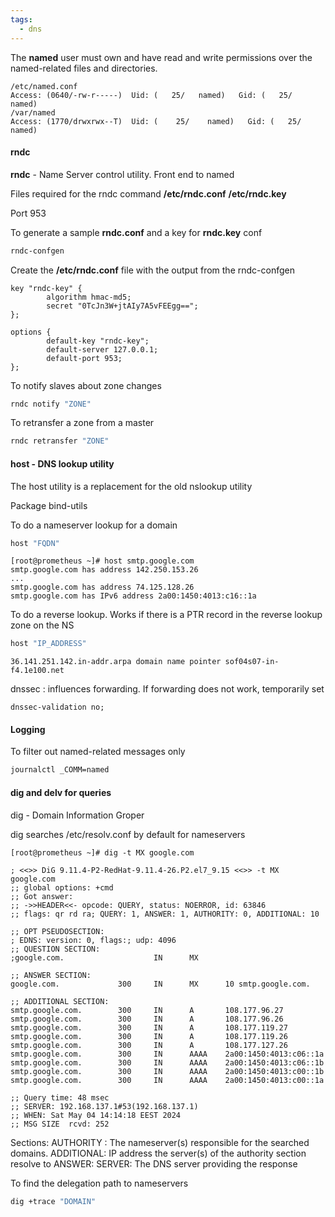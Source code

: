 ```yaml
---
tags:
  - dns
---
```


The **named** user must own and have read and write permissions over the named-related files and directories. 

```
/etc/named.conf
Access: (0640/-rw-r-----)  Uid: (   25/   named)   Gid: (   25/   named)
/var/named
Access: (1770/drwxrwx--T)  Uid: (    25/    named)   Gid: (   25/   named)
```

#### rndc 

**rndc** - Name Server control utility. Front end to named

Files required for the rndc command
**/etc/rndc.conf**
**/etc/rndc.key**

Port 953

To generate a sample **rndc.conf** and a key for **rndc.key** conf

``` bash
rndc-confgen
```

Create the **/etc/rndc.conf** file with the output from the rndc-confgen

```
key "rndc-key" {
        algorithm hmac-md5;
        secret "0TcJn3W+jtAIy7A5vFEEgg==";
};

options {
        default-key "rndc-key";
        default-server 127.0.0.1;
        default-port 953;
};
```

To notify slaves about zone changes

``` bash
rndc notify "ZONE"
```

To retransfer a zone from a master

``` bash
rndc retransfer "ZONE"
```

#### host - DNS lookup utility

The host utility is a replacement for the old nslookup utility

Package
bind-utils

To do a nameserver lookup for a domain

``` bash
host "FQDN"
```

```
[root@prometheus ~]# host smtp.google.com
smtp.google.com has address 142.250.153.26
...
smtp.google.com has address 74.125.128.26
smtp.google.com has IPv6 address 2a00:1450:4013:c16::1a
```

To do a reverse lookup. Works if there is a PTR record in the reverse lookup zone on the NS

``` bash
host "IP_ADDRESS"
```

```
36.141.251.142.in-addr.arpa domain name pointer sof04s07-in-f4.1e100.net
```

dnssec : influences forwarding. If forwarding does not work, temporarily set 

```
dnssec-validation no;
```

#### Logging

To filter out named-related messages only

``` bash
journalctl _COMM=named
```

#### dig and delv for queries

dig - Domain Information Groper

dig searches /etc/resolv.conf by default for nameservers

```
[root@prometheus ~]# dig -t MX google.com

; <<>> DiG 9.11.4-P2-RedHat-9.11.4-26.P2.el7_9.15 <<>> -t MX google.com
;; global options: +cmd
;; Got answer:
;; ->>HEADER<<- opcode: QUERY, status: NOERROR, id: 63846
;; flags: qr rd ra; QUERY: 1, ANSWER: 1, AUTHORITY: 0, ADDITIONAL: 10

;; OPT PSEUDOSECTION:
; EDNS: version: 0, flags:; udp: 4096
;; QUESTION SECTION:
;google.com.                    IN      MX

;; ANSWER SECTION:
google.com.             300     IN      MX      10 smtp.google.com.

;; ADDITIONAL SECTION:
smtp.google.com.        300     IN      A       108.177.96.27
smtp.google.com.        300     IN      A       108.177.96.26
smtp.google.com.        300     IN      A       108.177.119.27
smtp.google.com.        300     IN      A       108.177.119.26
smtp.google.com.        300     IN      A       108.177.127.26
smtp.google.com.        300     IN      AAAA    2a00:1450:4013:c06::1a
smtp.google.com.        300     IN      AAAA    2a00:1450:4013:c06::1b
smtp.google.com.        300     IN      AAAA    2a00:1450:4013:c00::1b
smtp.google.com.        300     IN      AAAA    2a00:1450:4013:c00::1a

;; Query time: 48 msec
;; SERVER: 192.168.137.1#53(192.168.137.1)
;; WHEN: Sat May 04 14:14:18 EEST 2024
;; MSG SIZE  rcvd: 252
```

Sections:
AUTHORITY : The nameserver(s) responsible for the searched domains.
ADDITIONAL:  IP address the server(s) of the authority section resolve to
ANSWER: 
SERVER: The DNS server providing the response

To find the delegation path to nameservers

``` bash
dig +trace "DOMAIN"
```

